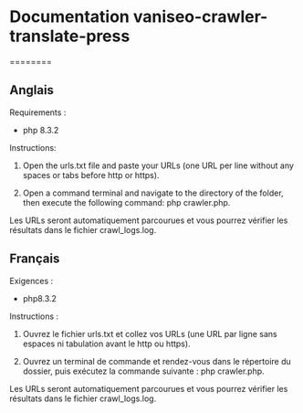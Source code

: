 # Documentation vaniseo-crawler-translate-press
========

## Anglais
Requirements :

 - php 8.3.2

Instructions:

  1. Open the urls.txt file and paste your URLs (one URL per line without any spaces or tabs before http or https).

  2. Open a command terminal and navigate to the directory of the folder, then execute the following command: php crawler.php.

Les URLs seront automatiquement parcourues et vous pourrez vérifier les résultats dans le fichier crawl_logs.log.


## Français

Exigences :

 - php8.3.2

Instructions :

  1. Ouvrez le fichier urls.txt et collez vos URLs (une URL par ligne sans espaces ni tabulation avant le http ou https).

  2. Ouvrez un terminal de commande et rendez-vous dans le répertoire du dossier, puis exécutez la commande suivante : php crawler.php.

Les URLs seront automatiquement parcourues et vous pourrez vérifier les résultats dans le fichier crawl_logs.log.